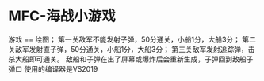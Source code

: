 # MFC-海战小游戏
游戏 == 绘图；
第一关敌军不能发射子弹，50分通关，小船1分，大船3分；
第二关敌军发射直子弹，50分通关，小船1分，大船3分；
第三关敌军发射追踪弹，击杀大船即可通关。
敌船和子弹在出了屏幕或爆炸后会重新生成，子弹回到敌船子弹口
使用的编译器是VS2019
